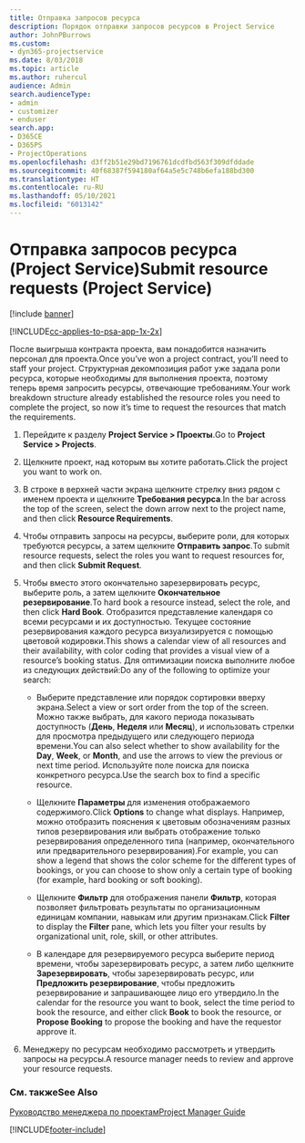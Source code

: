 ```yaml
---
title: Отправка запросов ресурса
description: Порядок отправки запросов ресурсов в Project Service
author: JohnPBurrows
ms.custom:
- dyn365-projectservice
ms.date: 8/03/2018
ms.topic: article
ms.author: ruhercul
audience: Admin
search.audienceType:
- admin
- customizer
- enduser
search.app:
- D365CE
- D365PS
- ProjectOperations
ms.openlocfilehash: d3ff2b51e29bd7196761dcdfbd563f309dfddade
ms.sourcegitcommit: 40f68387f594180af64a5e5c748b6efa188bd300
ms.translationtype: HT
ms.contentlocale: ru-RU
ms.lasthandoff: 05/10/2021
ms.locfileid: "6013142"
---
```

# <a name="submit-resource-requests-project-service"></a><span data-ttu-id="ecbe3-103">Отправка запросов ресурса (Project Service)</span><span class="sxs-lookup"><span data-stu-id="ecbe3-103">Submit resource requests (Project Service)</span></span>

[!include [banner](../includes/psa-now-project-operations.md)]

[!INCLUDE[cc-applies-to-psa-app-1x-2x](../includes/cc-applies-to-psa-app-1x-2x.md)]

<span data-ttu-id="ecbe3-104">После выигрыша контракта проекта, вам понадобится назначить персонал для проекта.</span><span class="sxs-lookup"><span data-stu-id="ecbe3-104">Once you’ve won a project contract, you’ll need to staff your project.</span></span> <span data-ttu-id="ecbe3-105">Структурная декомпозиция работ уже задала роли ресурса, которые необходимы для выполнения проекта, поэтому теперь время запросить ресурсы, отвечающие требованиям.</span><span class="sxs-lookup"><span data-stu-id="ecbe3-105">Your work breakdown structure already established the resource roles you need to complete the project, so now it’s time to request the resources that match the requirements.</span></span>  
  
1.  <span data-ttu-id="ecbe3-106">Перейдите к разделу **Project Service > Проекты**.</span><span class="sxs-lookup"><span data-stu-id="ecbe3-106">Go to **Project Service > Projects**.</span></span>  
  
2.  <span data-ttu-id="ecbe3-107">Щелкните проект, над которым вы хотите работать.</span><span class="sxs-lookup"><span data-stu-id="ecbe3-107">Click the project you want to work on.</span></span>  
  
3.  <span data-ttu-id="ecbe3-108">В строке в верхней части экрана щелкните стрелку вниз рядом с именем проекта и щелкните **Требования ресурса**.</span><span class="sxs-lookup"><span data-stu-id="ecbe3-108">In the bar across the top of the screen, select the down arrow next to the project name, and then click **Resource Requirements**.</span></span>  
  
4.  <span data-ttu-id="ecbe3-109">Чтобы отправить запросы на ресурсы, выберите роли, для которых требуются ресурсы, а затем щелкните **Отправить запрос**.</span><span class="sxs-lookup"><span data-stu-id="ecbe3-109">To submit resource requests, select the roles you want to request resources for, and then click **Submit Request**.</span></span>  
  
5.  <span data-ttu-id="ecbe3-110">Чтобы вместо этого окончательно зарезервировать ресурс, выберите роль, а затем щелкните **Окончательное резервирование**.</span><span class="sxs-lookup"><span data-stu-id="ecbe3-110">To hard book a resource instead, select the role, and then click **Hard Book**.</span></span> <span data-ttu-id="ecbe3-111">Отобразится представление календаря со всеми ресурсами и их доступностью. Текущее состояние резервирования каждого ресурса визуализируется с помощью цветовой кодировки.</span><span class="sxs-lookup"><span data-stu-id="ecbe3-111">This shows a calendar view of all resources and their availability, with color coding that provides a visual view of a resource’s booking status.</span></span> <span data-ttu-id="ecbe3-112">Для оптимизации поиска выполните любое из следующих действий:</span><span class="sxs-lookup"><span data-stu-id="ecbe3-112">Do any of the following to optimize your search:</span></span>  
  
    -   <span data-ttu-id="ecbe3-113">Выберите представление или порядок сортировки вверху экрана.</span><span class="sxs-lookup"><span data-stu-id="ecbe3-113">Select a view or sort order from the top of the screen.</span></span> <span data-ttu-id="ecbe3-114">Можно также выбрать, для какого периода показывать доступность (**День**, **Неделя** или **Месяц**), и использовать стрелки для просмотра предыдущего или следующего периода времени.</span><span class="sxs-lookup"><span data-stu-id="ecbe3-114">You can also select whether to show availability for the **Day**, **Week**, or **Month**, and use the arrows to view the previous or next time period.</span></span> <span data-ttu-id="ecbe3-115">Используйте поле поиска для поиска конкретного ресурса.</span><span class="sxs-lookup"><span data-stu-id="ecbe3-115">Use the search box to find a specific resource.</span></span>  
  
    -   <span data-ttu-id="ecbe3-116">Щелкните **Параметры** для изменения отображаемого содержимого.</span><span class="sxs-lookup"><span data-stu-id="ecbe3-116">Click **Options** to change what displays.</span></span> <span data-ttu-id="ecbe3-117">Например, можно отобразить пояснения к цветовым обозначениям разных типов резервирования или выбрать отображение только резервирования определенного типа (например, окончательного или предварительного резервирования).</span><span class="sxs-lookup"><span data-stu-id="ecbe3-117">For example, you can show a legend that shows the color scheme for the different types of bookings, or you can choose to show only a certain type of booking (for example, hard booking or soft booking).</span></span>  
  
    -   <span data-ttu-id="ecbe3-118">Щелкните **Фильтр** для отображения панели **Фильтр**, которая позволяет фильтровать результаты по организационным единицам компании, навыкам или другим признакам.</span><span class="sxs-lookup"><span data-stu-id="ecbe3-118">Click **Filter** to display the **Filter** pane, which lets you filter your results by organizational unit, role, skill, or other attributes.</span></span>  
  
    -   <span data-ttu-id="ecbe3-119">В календаре для резервируемого ресурса выберите период времени, чтобы зарезервировать ресурс, а затем либо щелкните **Зарезервировать**, чтобы зарезервировать ресурс, или **Предложить резервирование**, чтобы предложить резервирование и запрашивающее лицо его утвердило.</span><span class="sxs-lookup"><span data-stu-id="ecbe3-119">In the calendar for the resource you want to book, select the time period to book the resource, and either click **Book** to book the resource, or **Propose Booking** to propose the booking and have the requestor approve it.</span></span>  
  
6.  <span data-ttu-id="ecbe3-120">Менеджеру по ресурсам необходимо рассмотреть и утвердить запросы на ресурсы.</span><span class="sxs-lookup"><span data-stu-id="ecbe3-120">A resource manager needs to review and approve your resource requests.</span></span>  
  
### <a name="see-also"></a><span data-ttu-id="ecbe3-121">См. также</span><span class="sxs-lookup"><span data-stu-id="ecbe3-121">See Also</span></span>  
 [<span data-ttu-id="ecbe3-122">Руководство менеджера по проектам</span><span class="sxs-lookup"><span data-stu-id="ecbe3-122">Project Manager Guide</span></span>](../psa/project-manager-guide.md)


[!INCLUDE[footer-include](../includes/footer-banner.md)]